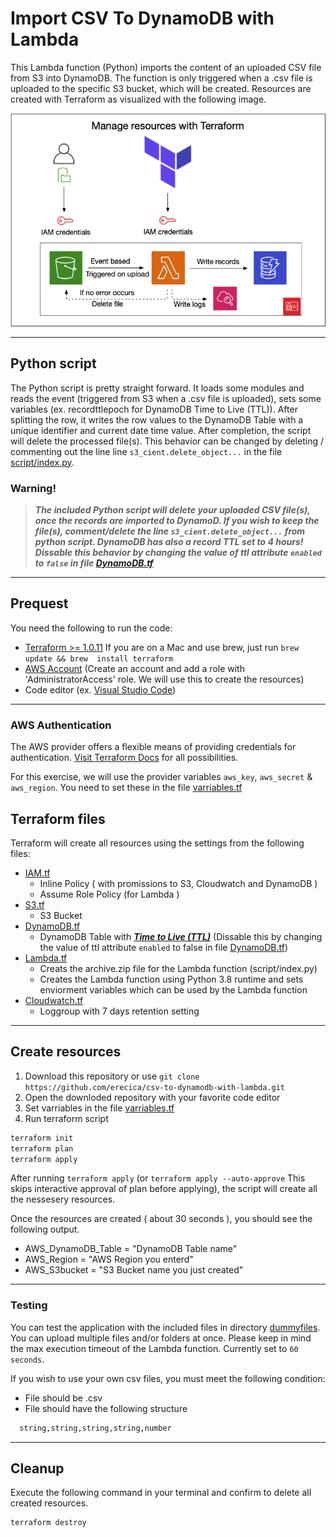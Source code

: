 # Import CSV To DynamoDB with Lambda


This Lambda function (Python) imports the content of an uploaded CSV file from S3 into DynamoDB. The function is only triggered when a .csv file is uploaded to the specific S3 bucket, which will be created. Resources are created with Terraform as visualized with the following image.

<p align="center">
  <img alt="Infrastructure" src="assets/infrastructure.png">
</p>

---

## Python script
The Python script is pretty straight forward. It loads some modules and reads the event (triggered from S3 when a .csv file is uploaded), sets some variables (ex. recordttlepoch for DynamoDB Time to Live (TTL)). After splitting the row, it writes the row values to the DynamoDB Table with a unique identifier and current date time value. After completion, the script will delete the processed file(s). This behavior can be changed by deleting / commenting out the line line ```s3_cient.delete_object...``` in the file [script/index.py](script/index.py). 

### Warning!
>***The included Python script will delete your uploaded CSV file(s), once the records are imported to DynamoD. If you wish to keep the file(s), comment/delete the line ```s3_cient.delete_object...``` from python script. 
DynamoDB has also a record TTL set to 4 hours! Dissable this behavior by changing the value of ttl attribute `enabled` to ```false``` in file [DynamoDB.tf](DynamoDB.tf)***

---

## Prequest

You need the following to run the code:

- [Terraform >= 1.0.11](https://www.terraform.io/downloads.html) If you are on a Mac and use brew, just run ```brew update && brew  install terraform```
- [AWS Account](https://aws.amazon.com) (Create an account and add a role with 'AdministratorAccess' role. We will use this to create the resources)
- Code editor (ex. [Visual Studio Code](https://code.visualstudio.com/download))

---
### AWS Authentication 
The AWS provider offers a flexible means of providing credentials for authentication. [Visit Terraform Docs](https://registry.terraform.io/providers/hashicorp/aws/latest/docs#authentication) for all possibilities.

For this exercise, we will use the provider variables `aws_key`, `aws_secret` & `aws_region`. You need to set these in the file [varriables.tf](varriables.tf)  

## Terraform files
Terraform will create all resources using the settings from the following files:

- [IAM.tf](IAM.tf)
  - Inline Policy ( with promissions to S3, Cloudwatch and DynamoDB )
  - Assume Role Policy (for Lambda )
- [S3.tf](S3.tf) 
  - S3 Bucket
- [DynamoDB.tf](DynamoDB.tf)
  - DynamoDB Table with ***[Time to Live (TTL)](https://docs.aws.amazon.com/amazondynamodb/latest/developerguide/TTL.html)*** (Dissable this by changing the value of ttl attribute `enabled` to false in file [DynamoDB.tf](DynamoDB.tf))
- [Lambda.tf](Lambda.tf)
  - Creats the archive.zip file for the Lambda function (script/index.py)
  - Creates the Lambda function using Python 3.8 runtime and sets enviorment variables which can be used by the Lambda function
- [Cloudwatch.tf](Cloudwatch.tf)
  - Loggroup with 7 days retention setting

---

## Create resources
1. Download this repository or use ```git clone https://github.com/erecica/csv-to-dynamodb-with-lambda.git```  
2. Open the downloded repository with your favorite code editor
2. Set varriables in the file [varriables.tf](varriables.tf)
3. Run terraform script
```sh
terraform init
terraform plan
terraform apply
```

After running `terraform apply` (or `terraform apply --auto-approve` This skips interactive approval of plan before applying), the script will create all the nessesery resources.

Once the resources are created ( about 30 seconds ), you should see the following output.
+ AWS_DynamoDB_Table = "DynamoDB Table name"
+ AWS_Region         = "AWS Region you enterd"
+ AWS_S3bucket       = "S3 Bucket name you just created" 

---

### Testing

You can test the application with the included files in directory [dummyfiles](dummyfiles/). You can upload multiple files and/or folders at once. Please keep in mind the max execution timeout of the Lambda function. Currently set to ```60 seconds```.

If you wish to use your own csv files, you must meet the following condition:
  - File should be .csv
  - File should have the following structure
  ```sh 
    string,string,string,string,number
  ```

---

## Cleanup
Execute the following command in your terminal and confirm to delete all created resources.
```sh
terraform destroy
```